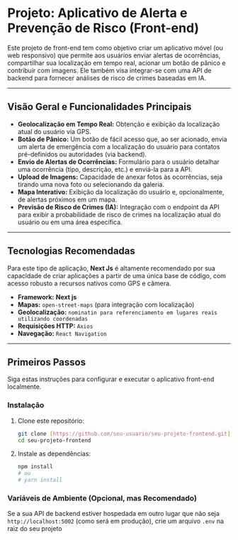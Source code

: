 # Projeto: Aplicativo de Alerta e Prevenção de Risco (Front-end)

Este projeto de front-end tem como objetivo criar um aplicativo móvel (ou web responsivo) que permite aos usuários enviar alertas de ocorrências, compartilhar sua localização em tempo real, acionar um botão de pânico e contribuir com imagens. Ele também visa integrar-se com uma API de backend para fornecer análises de risco de crimes baseadas em IA.

---

## Visão Geral e Funcionalidades Principais

* **Geolocalização em Tempo Real:** Obtenção e exibição da localização atual do usuário via GPS.
* **Botão de Pânico:** Um botão de fácil acesso que, ao ser acionado, envia um alerta de emergência com a localização do usuário para contatos pré-definidos ou autoridades (via backend).
* **Envio de Alertas de Ocorrências:** Formulário para o usuário detalhar uma ocorrência (tipo, descrição, etc.) e enviá-la para a API.
* **Upload de Imagens:** Capacidade de anexar fotos às ocorrências, seja tirando uma nova foto ou selecionando da galeria.
* **Mapa Interativo:** Exibição da localização do usuário e, opcionalmente, de alertas próximos em um mapa.
* **Previsão de Risco de Crimes (IA):** Integração com o endpoint da API para exibir a probabilidade de risco de crimes na localização atual do usuário ou em uma área específica.

---

## Tecnologias Recomendadas

Para este tipo de aplicação, **Next Js** é altamente recomendado por sua capacidade de criar aplicações a partir de uma única base de código, com acesso robusto a recursos nativos como GPS e câmera.

* **Framework:** **Next js**
* **Mapas:** `open-street-maps` (para integração com localização)
* **Geolocalização:** `nominatin para referenciamento em lugares reais utilizando coordenadas`
* **Requisições HTTP:** `Axios`
* **Navegação:** `React Navigation`

---

## Primeiros Passos

Siga estas instruções para configurar e executar o aplicativo front-end localmente.

### Instalação

1.  Clone este repositório:
    ```bash
    git clone [https://github.com/seu-usuario/seu-projeto-frontend.git](https://github.com/seu-usuario/seu-projeto-frontend.git)
    cd seu-projeto-frontend
    ```
2.  Instale as dependências:
    ```bash
    npm install
    # ou
    # yarn install
    ```

### Variáveis de Ambiente (Opcional, mas Recomendado)

Se a sua API de backend estiver hospedada em outro lugar que não seja `http://localhost:5002` (como será em produção), crie um arquivo `.env` na raiz do seu projeto

